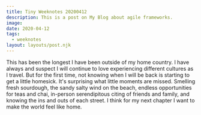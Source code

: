 ```yaml
---
title: Tiny Weeknotes 20200412
description: This is a post on My Blog about agile frameworks.
image:
date: 2020-04-12
tags:
  - weeknotes
layout: layouts/post.njk
---
```


This has been the longest I have been outside of my home country. I have always and suspect I will continue to love experiencing different cultures as I travel. But for the first time, not knowing when I will be back is starting to get a little homesick. It's surprising what little moments are missed. Smelling fresh sourdough, the sandy salty wind on the beach, endless opportunities for teas and chai, in-person serendipitous citing of friends and family, and knowing the ins and outs of each street. I think for my next chapter I want to make the world feel like home.
